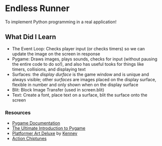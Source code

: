 # Endless Runner
To implement Python programming in a real application!

## What Did I Learn
- The Event Loop: Checks player input (or checks timers) so we can update the image on the screen in response
- Pygame: Draws images, plays sounds, checks for input (without pausing the entire code to do so!), and also has useful tooks for things like timers, collisions, and displaying text
- Surfaces: the *display durface* is the game window and is unique and always visible; other *surfaces* are images placed on the display surface, flexible in number and only shown when on the display surface
- Blit: Block Image Transfer (used in screen.blit)
- Text: Create a font, place text on a surface, blit the surface onto the screen

### Resources
- [Pygame Documentation](https://www.pygame.org/docs/)
- [The Ultimate Introduction to Pygame](https://www.youtube.com/watch?v=AY9MnQ4x3zk)
- [Platformer Art Deluxe](https://opengameart.org/content/platformer-art-pixel-edition) by [Kenney](www.kenney.nl)
- [Action Chiptunes](https://opengameart.org/content/5-chiptunes-action)